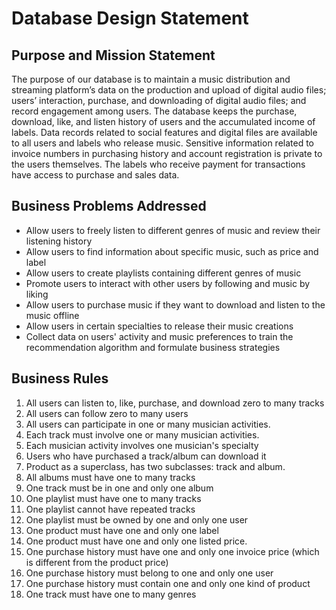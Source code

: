 # Database Design Statement

## Purpose and Mission Statement

The purpose of our database is to maintain a music distribution and streaming platform’s data on the production and upload of digital audio files; users’ interaction, purchase, and downloading of digital audio files; and record engagement among users. The database keeps the purchase, download, like, and listen history of users and the accumulated income of labels. Data records related to social features and digital files are available to all users and labels who release music. Sensitive information related to invoice numbers in purchasing history and account registration is private to the users themselves. The labels who receive payment for transactions have access to purchase and sales data. 

## Business Problems Addressed

  * Allow users to freely listen to different genres of music and review their listening history
  * Allow users to find information about specific music, such as price and label
  * Allow users to create playlists containing different genres of music
  * Promote users to interact with other users by following and music by liking
  * Allow users to purchase music if they want to download and listen to the music offline
  * Allow users in certain specialties to release their music creations
  * Collect data on users' activity and music preferences to train the recommendation algorithm and formulate business strategies

## Business Rules

1. All users can listen to, like, purchase, and download zero to many tracks
2. All users can follow zero to many users
3. All users can participate in one or many musician activities.
4. Each track must involve one or many musician activities.
5. Each musician activity involves one musician's specialty
6. Users who have purchased a track/album can download it
7. Product as a superclass, has two subclasses: track and album.
8. All albums must have one to many tracks
9. One track must be in one and only one album
10. One playlist must have one to many tracks
11. One playlist cannot have repeated tracks
12. One playlist must be owned by one and only one user
13. One product must have one and only one label
14. One product must have one and only one listed price.
15. One purchase history must have one and only one invoice price (which is different from the product price)
16. One purchase history must belong to one and only one user
17. One purchase history must contain one and only one kind of product
18. One track must have one to many genres

